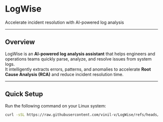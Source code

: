 # LogWise  
Accelerate incident resolution with AI-powered log analysis  

---

## Overview
LogWise is an **AI-powered log analysis assistant** that helps engineers and operations teams quickly parse, analyze, and resolve issues from system logs.  
It intelligently extracts errors, patterns, and anomalies to accelerate **Root Cause Analysis (RCA)** and reduce incident resolution time.  

---

##  Quick Setup

Run the following command on your Linux system:

```bash
curl -sSL https://raw.githubusercontent.com/vinil-v/LogWise/refs/heads/main/logwise_setup.sh | bash
```